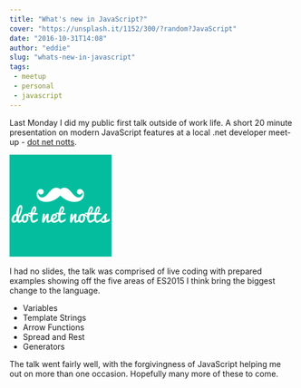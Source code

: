 ```yaml
---
title: "What's new in JavaScript?"
cover: "https://unsplash.it/1152/300/?random?JavaScript"
date: "2016-10-31T14:08"
author: "eddie"
slug: "whats-new-in-javascript"
tags:
 - meetup
 - personal
 - javascript
---
```

Last Monday I did my public first talk outside of work life. A short 20 minute presentation on modern JavaScript features at a local .net developer meet-up - [dot net notts](https://www.meetup.com/dotnetnotts/events/226457574/).

![Dot Net Notts](/images/dotnetnotts.png)

I had no slides, the talk was comprised of live coding with prepared examples showing off the five areas of ES2015 I think bring the biggest change to the language.

* Variables
* Template Strings
* Arrow Functions
* Spread and Rest
* Generators

The talk went fairly well, with the forgivingness of JavaScript helping me out on more than one occasion. Hopefully many more of these to come.

